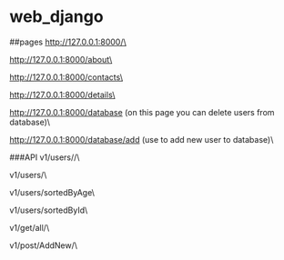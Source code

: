 # web_django

##pages
http://127.0.0.1:8000/\

http://127.0.0.1:8000/about\

http://127.0.0.1:8000/contacts\

http://127.0.0.1:8000/details\

http://127.0.0.1:8000/database     (on this page you can delete users from database)\

http://127.0.0.1:8000/database/add (use to add new user to database)\


###API
v1/users/<userId>/\

v1/users/\

v1/users/sortedByAge\

v1/users/sortedById\

v1/get/all/\

v1/post/AddNew/\


